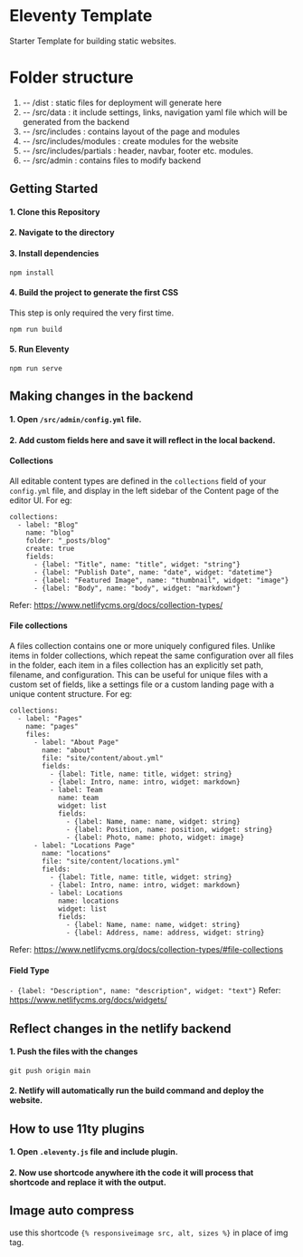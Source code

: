 # Eleventy Template

Starter Template for building static websites.

# Folder structure
   1. -- /dist : static files for deployment will generate here
   2. -- /src/data : it include settings, links, navigation yaml file which will be generated from the backend  
   3. -- /src/includes : contains layout of the page and modules
   4. -- /src/includes/modules : create modules for the website
   5. -- /src/includes/partials : header, navbar, footer etc. modules.
   5. -- /src/admin : contains files to modify backend 

## Getting Started

#### 1\. Clone this Repository

#### 2\. Navigate to the directory

#### 3\. Install dependencies

```
npm install
```

#### 4\. Build the project to generate the first CSS

This step is only required the very first time.

```
npm run build
```

#### 5\. Run Eleventy

```
npm run serve
```

## Making changes in the backend

#### 1\. Open ```/src/admin/config.yml``` file.

#### 2\. Add custom fields here and save it will reflect in the local backend.

#### Collections
All editable content types are defined in the ```collections``` field of your ```config.yml``` file, and display in the left sidebar of the Content page of the editor UI.
For eg:
``` 
collections:
  - label: "Blog"
    name: "blog"
    folder: "_posts/blog"
    create: true
    fields:
      - {label: "Title", name: "title", widget: "string"}
      - {label: "Publish Date", name: "date", widget: "datetime"}
      - {label: "Featured Image", name: "thumbnail", widget: "image"}
      - {label: "Body", name: "body", widget: "markdown"}
```
Refer: https://www.netlifycms.org/docs/collection-types/

#### File collections
A files collection contains one or more uniquely configured files. Unlike items in folder collections, which repeat the same configuration over all files in the folder, each item in a files collection has an explicitly set path, filename, and configuration. This can be useful for unique files with a custom set of fields, like a settings file or a custom landing page with a unique content structure.
For eg:
```
collections:
  - label: "Pages"
    name: "pages"
    files:
      - label: "About Page"
        name: "about"
        file: "site/content/about.yml"
        fields:
          - {label: Title, name: title, widget: string}
          - {label: Intro, name: intro, widget: markdown}
          - label: Team
            name: team
            widget: list
            fields:
              - {label: Name, name: name, widget: string}
              - {label: Position, name: position, widget: string}
              - {label: Photo, name: photo, widget: image}
      - label: "Locations Page"
        name: "locations"
        file: "site/content/locations.yml"
        fields:
          - {label: Title, name: title, widget: string}
          - {label: Intro, name: intro, widget: markdown}
          - label: Locations
            name: locations
            widget: list
            fields:
              - {label: Name, name: name, widget: string}
              - {label: Address, name: address, widget: string}
```
Refer: https://www.netlifycms.org/docs/collection-types/#file-collections

#### Field Type
```- {label: "Description", name: "description", widget: "text"}```
Refer: https://www.netlifycms.org/docs/widgets/

## Reflect changes in the netlify backend

#### 1\. Push the files with the changes 

```
git push origin main
````

#### 2\. Netlify will automatically run the build command and deploy the website. 

## How to use 11ty plugins

#### 1\. Open ```.eleventy.js``` file and include plugin. 

#### 2\. Now use shortcode anywhere ith the code it will process that shortcode and replace it with the output.

## Image auto compress

use this shortcode ```{% responsiveimage src, alt, sizes %}``` in place of img tag.

